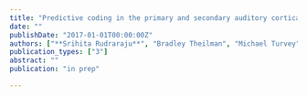 ```yaml
---
title: "Predictive coding in the primary and secondary auditory cortical neurons of songbirds."
date: ""
publishDate: "2017-01-01T00:00:00Z"
authors: ["**Srihita Rudraraju**", "Bradley Theilman", "Michael Turvey", "Timothy Gentner"]
publication_types: ["3"]
abstract: ""
publication: "in prep"

---
```

